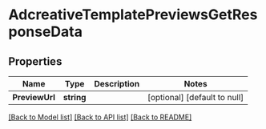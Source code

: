 # AdcreativeTemplatePreviewsGetResponseData

## Properties
Name | Type | Description | Notes
------------ | ------------- | ------------- | -------------
**PreviewUrl** | **string** |  | [optional] [default to null]

[[Back to Model list]](../README.md#documentation-for-models) [[Back to API list]](../README.md#documentation-for-api-endpoints) [[Back to README]](../README.md)


